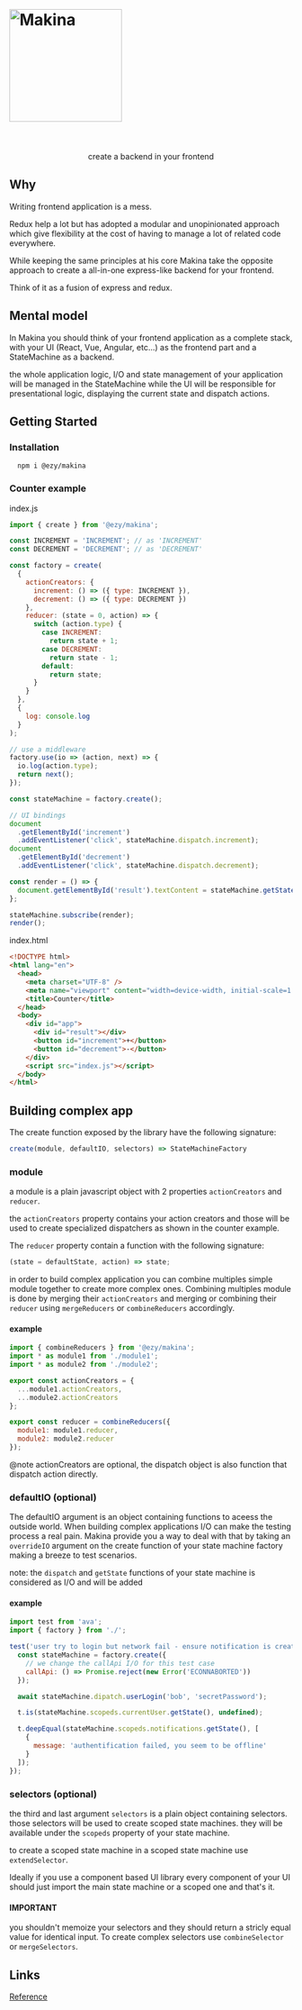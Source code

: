 <p align="center">
  <h1>
    <br/>
    <br/>
    <img src="https://raw.githubusercontent.com/ezylean/makina/master/logo.png" alt="Makina" width="200px"/>
    <br/>
    <br/>
  </h1>
</p>

<p align="center">create a backend in your frontend</p>

## Why

Writing frontend application is a mess.

Redux help a lot but has adopted a modular and unopinionated approach which give flexibility at the cost
of having to manage a lot of related code everywhere.

While keeping the same principles at his core Makina take the opposite approach to create a all-in-one express-like backend for your frontend.

Think of it as a fusion of express and redux.

## Mental model

In Makina you should think of your frontend application as a complete stack, with your UI (React, Vue, Angular, etc...) as the frontend part and a StateMachine as a backend.

the whole application logic, I/O and state management of your application will be managed in the StateMachine while the UI will be responsible for presentational logic, displaying the current state and dispatch actions.

## Getting Started

### Installation

```shell
  npm i @ezy/makina
```

### Counter example

index.js

```js
import { create } from '@ezy/makina';

const INCREMENT = 'INCREMENT'; // as 'INCREMENT'
const DECREMENT = 'DECREMENT'; // as 'DECREMENT'

const factory = create(
  {
    actionCreators: {
      increment: () => ({ type: INCREMENT }),
      decrement: () => ({ type: DECREMENT })
    },
    reducer: (state = 0, action) => {
      switch (action.type) {
        case INCREMENT:
          return state + 1;
        case DECREMENT:
          return state - 1;
        default:
          return state;
      }
    }
  },
  {
    log: console.log
  }
);

// use a middleware
factory.use(io => (action, next) => {
  io.log(action.type);
  return next();
});

const stateMachine = factory.create();

// UI bindings
document
  .getElementById('increment')
  .addEventListener('click', stateMachine.dispatch.increment);
document
  .getElementById('decrement')
  .addEventListener('click', stateMachine.dispatch.decrement);

const render = () => {
  document.getElementById('result').textContent = stateMachine.getState();
};

stateMachine.subscribe(render);
render();
```

index.html

```html
<!DOCTYPE html>
<html lang="en">
  <head>
    <meta charset="UTF-8" />
    <meta name="viewport" content="width=device-width, initial-scale=1.0" />
    <title>Counter</title>
  </head>
  <body>
    <div id="app">
      <div id="result"></div>
      <button id="increment">+</button>
      <button id="decrement">-</button>
    </div>
    <script src="index.js"></script>
  </body>
</html>
```

## Building complex app

The create function exposed by the library have the following signature:

```js
create(module, defaultIO, selectors) => StateMachineFactory
```

### module

a module is a plain javascript object with 2 properties `actionCreators` and `reducer`.

the `actionCreators` property contains your action creators and those will be used to create
specialized dispatchers as shown in the counter example.

The `reducer` property contain a function with the following signature:

```js
(state = defaultState, action) => state;
```

in order to build complex application you can combine multiples simple module together to create more complex ones.
Combining multiples module is done by merging their `actionCreators` and merging or combining their `reducer` using `mergeReducers` or `combineReducers` accordingly.

#### example

```js
import { combineReducers } from '@ezy/makina';
import * as module1 from './module1';
import * as module2 from './module2';

export const actionCreators = {
  ...module1.actionCreators,
  ...module2.actionCreators
};

export const reducer = combineReducers({
  module1: module1.reducer,
  module2: module2.reducer
});
```

@note actionCreators are optional, the dispatch object is also function that dispatch action directly.

### defaultIO (optional)

The defaultIO argument is an object containing functions to aceess the outside world.
When building complex applications I/O can make the testing process a real pain.
Makina provide you a way to deal with that by taking an `overrideIO` argument on the create function
of your state machine factory making a breeze to test scenarios.

note: the `dispatch` and `getState` functions of your state machine is considered as I/O and will be added

#### example

```js
import test from 'ava';
import { factory } from './';

test('user try to login but network fail - ensure notification is created', async t => {
  const stateMachine = factory.create({
    // we change the callApi I/O for this test case
    callApi: () => Promise.reject(new Error('ECONNABORTED'))
  });

  await stateMachine.dipatch.userLogin('bob', 'secretPassword');

  t.is(stateMachine.scopeds.currentUser.getState(), undefined);

  t.deepEqual(stateMachine.scopeds.notifications.getState(), [
    {
      message: 'authentification failed, you seem to be offline'
    }
  ]);
});
```

### selectors (optional)

the third and last argument `selectors` is a plain object containing selectors.
those selectors will be used to create scoped state machines.
they will be available under the `scopeds` property of your state machine.

to create a scoped state machine in a scoped state machine use `extendSelector`.

Ideally if you use a component based UI library every component of your UI should just
import the main state machine or a scoped one and that's it.

#### IMPORTANT

you shouldn't memoize your selectors and they should return a stricly equal value for identical input.
To create complex selectors use `combineSelector` or `mergeSelectors`.

## Links

[Reference](https://ezylean.github.io/makina)
